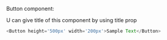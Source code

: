 Button component:

U can give title of this component by using title prop

```js
<Button height='500px' width='200px'>Sample Text</Button>
```